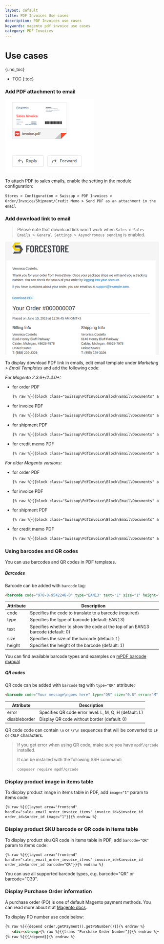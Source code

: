 ```yaml
---
layout: default
title: PDF Invoices Use cases
description: PDF Invoices use cases
keywords: magento pdf invoice use cases
category: PDF Invoices
---
```


# Use cases

{:.no_toc}

* TOC
{:toc}

### Add PDF attachment to email

![Email Attachment](/images/m2/pdf-invoices/use-cases/email-attachment.png)

To attach PDF to sales emails, enable the setting in the module configuration:

`Stores > Configuration > Swissup > PDF Invoices > Order/Invoice/Shipment/Credit Memo > Send PDF as an attachment in the email`

### Add download link to email

> Please note that download link won't work when `Sales > Sales Emails > General Settings > Asynchronous sending` is enabled.

![PDF download link](/images/m2/pdf-invoices/use-cases/email-download.png)

To display download PDF link in emails, edit email template under *Marketing > Email Templates*
and add the following code:

*For Magento 2.3.6+/2.4.0+:*

 -  for order PDF

    ```txt
    {% raw %}{{block class="Swissup\PdfInvoice\Block\Email\Documents" area="frontend" order_id=$order_id}}{% endraw %}
    ```

 -  for invoice PDF

    ```txt
    {% raw %}{{block class="Swissup\PdfInvoice\Block\Email\Documents" area="frontend" invoice_id=$invoice_id order_id=$order_id}}{% endraw %}
    ```
 -  for shipment PDF

    ```txt
    {% raw %}{{block class="Swissup\PdfInvoice\Block\Email\Documents" area="frontend" shipment_id=$shipment_id order_id=$order_id}}{% endraw %}
    ```

 -  for credit memo PDF

    ```txt
    {% raw %}{{block class="Swissup\PdfInvoice\Block\Email\Documents" area="frontend" creditmemo_id=$creditmemo_id order_id=$order_id}}{% endraw %}
    ```

*For older Magento versions:*

 -  for order PDF

    ```txt
    {% raw %}{{block class="Swissup\PdfInvoice\Block\Email\Documents" area="frontend" order=$order}}{% endraw %}
    ```

 -  for invoice PDF

    ```txt
    {% raw %}{{block class="Swissup\PdfInvoice\Block\Email\Documents" area="frontend" order=$order invoice=$invoice}}{% endraw %}
    ```
 -  for shipment PDF

    ```txt
    {% raw %}{{block class="Swissup\PdfInvoice\Block\Email\Documents" area="frontend" order=$order shipment=$shipment}}{% endraw %}
    ```

 -  for credit memo PDF

    ```txt
    {% raw %}{{block class="Swissup\PdfInvoice\Block\Email\Documents" area="frontend" order=$order creditmemo=$creditmemo}}{% endraw %}
    ```

### Using barcodes and QR codes

You can use barcodes and QR codes in PDF templates.

##### Barcodes

Barcode can be added with `barcode` tag:

```html
<barcode code="978-0-9542246-0" type="EAN13" text="1" size="1" height="1" />
```

Attribute   | Description
------------|----------------------------------------------------------------------------------
code        | Specifies the code to translate to a barcode (required)
type        | Specifies the type of barcode (default: EAN13)
text        | Specifies whether to show the code at the top of an EAN13 barcode (default: 0)
size        | Specifies the size of the barcode (default: 1)
height      | Specifies the height of the barcode (default: 1)

You can find available barcode types and examples on
[mPDF barcode manual](https://mpdf.github.io/reference/html-control-tags/barcode.html)

##### QR codes

QR code can be added with `barcode` tag with `type="QR"` attribute:

```html
<barcode code="Your message\ngoes here" type="QR" size="0.8" error="M" disableborder="1" />
```

Attribute       | Description
----------------|----------------------------------------------------------------------------------
error           | Specifies QR code error level: L, M, Q, H (default: L)
disableborder   | Display QR code without border (default: 0)

QR code code can contain `\n` or `\r\n` sequences
that will be converted to `LF` or `CRLF` characters.

>If you get error when using QR code, make sure you have `mpdf/qrcode` installed.
>
>It can be installed with the following SSH command:
>
> `composer require mpdf/qrcode`

### Display product image in items table

To display product image in items table in PDF, add `image="1"` param to items code:

```
{% raw %}{{layout area="frontend" handle="sales_email_order_invoice_items" invoice_id=$invoice_id order_id=$order_id image="1"}}{% endraw %}
```

### Display product SKU barcode or QR code in items table

To display product sku QR code in items table in PDF, add `barcode="QR"` param to items code:

```
{% raw %}{{layout area="frontend" handle="sales_email_order_invoice_items" invoice_id=$invoice_id order_id=$order_id barcode="QR"}}{% endraw %}
```

You can use all supported barcode types, e.g. barcode="QR" or barcode="C39".

### Display Purchase Order information

A purchase order (PO) is one of default Magento payment methods. You can read more about it at [Magento docs](https://docs.magento.com/user-guide/payment/purchase-order.html).

To display PO number use code below:

```html
{% raw %}{{depend order.getPayment().getPoNumber()}}{% endraw %}
   <div><strong>{% raw %}{{trans "Purchase Order Number"}}{% endraw %}</strong> {% raw %}{{var order.getPayment().getPoNumber()|raw}}{% endraw %}</div>
{% raw %}{{/depend}}{% endraw %}
```
